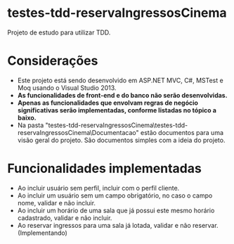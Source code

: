 # testes-tdd-reservaIngressosCinema
Projeto de estudo para utilizar TDD.

# Considerações
- Este projeto está sendo desenvolvido em ASP.NET MVC, C#, MSTest e Moq usando o Visual Studio 2013.
- <b>As funcionalidades de front-end e do banco não serão desenvolvidas.</b>
- <b>Apenas as funcionalidades que envolvam regras de negócio significativas serão implementadas, conforme listadas no tópico a baixo.</b>
- Na pasta "testes-tdd-reservaIngressosCinema\testes-tdd-reservaIngressosCinema\Documentacao" estão documentos para uma visão geral do projeto. São documentos simples com a ideia do projeto.

# Funcionalidades implementadas
- Ao incluir usuário sem perfil, incluir com o perfil cliente.
- Ao incluir um usuário sem um campo obrigatório, no caso o campo nome, validar e não incluir.
- Ao incluir um horário de uma sala que já possui este mesmo horário cadastrado, validar e não incluir.
- Ao reservar ingressos para uma sala já lotada, validar e não reservar. (Implementando)
